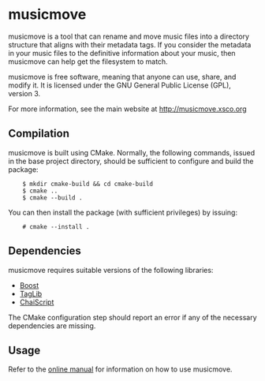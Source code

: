 musicmove
=========

musicmove is a tool that can rename and move music files into a directory
structure that aligns with their metadata tags.  If you consider the metadata
in your music files to the definitive information about your music, then
musicmove can help get the filesystem to match.

musicmove is free software, meaning that anyone can use, share, and modify it.
It is licensed under the GNU General Public License (GPL), version 3.

For more information, see the main website at http://musicmove.xsco.org

Compilation
-----------

musicmove is built using CMake.  Normally, the following commands, issued in
the base project directory, should be sufficient to configure and build the
package:

```
    $ mkdir cmake-build && cd cmake-build
    $ cmake ..
    $ cmake --build .
```

You can then install the package (with sufficient privileges) by issuing:

```
    # cmake --install .
```

Dependencies
------------

musicmove requires suitable versions of the following libraries:

* [Boost](http://www.boost.org)
* [TagLib](http://taglib.org)
* [ChaiScript](http://chaiscript.com)

The CMake configuration step should report an error if any of the necessary
dependencies are missing.

Usage
-----

Refer to the [online manual](http://musicmove.xsco.org/docs) for information
on how to use musicmove.
